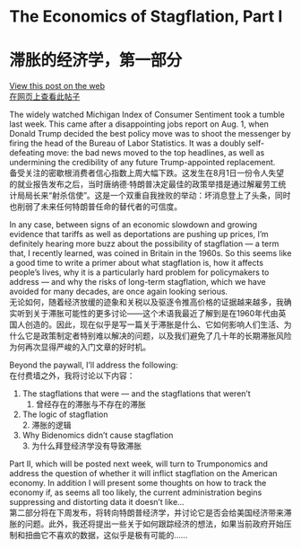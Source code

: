 # The Economics of Stagflation, Part I  
# 滞胀的经济学，第一部分  

[View this post on the web](https://paulkrugman.substack.com/p/the-economics-of-stagflation-part)  
[在网页上查看此帖子](https://paulkrugman.substack.com/p/the-economics-of-stagflation-part)  

The widely watched Michigan Index of Consumer Sentiment took a tumble last week. This came after a disappointing jobs report on Aug. 1, when Donald Trump decided the best policy move was to shoot the messenger by firing the head of the Bureau of Labor Statistics. It was a doubly self-defeating move: the bad news moved to the top headlines, as well as undermining the credibility of any future Trump-appointed replacement.  
备受关注的密歇根消费者信心指数上周大幅下跌。这发生在8月1日一份令人失望的就业报告发布之后，当时唐纳德·特朗普决定最佳的政策举措是通过解雇劳工统计局局长来“射杀信使”。这是一个双重自我挫败的举动：坏消息登上了头条，同时也削弱了未来任何特朗普任命的替代者的可信度。  

In any case, between signs of an economic slowdown and growing evidence that tariffs as well as deportations are pushing up prices, I’m definitely hearing more buzz about the possibility of stagflation — a term that, I recently learned, was coined in Britain in the 1960s. So this seems like a good time to write a primer about what stagflation is, how it affects people’s lives, why it is a particularly hard problem for policymakers to address — and why the risks of long-term stagflation, which we have avoided for many decades, are once again looking serious.  
无论如何，随着经济放缓的迹象和关税以及驱逐令推高价格的证据越来越多，我确实听到关于滞胀可能性的更多讨论——这个术语我最近了解到是在1960年代由英国人创造的。因此，现在似乎是写一篇关于滞胀是什么、它如何影响人们生活、为什么它是政策制定者特别难以解决的问题，以及我们避免了几十年的长期滞胀风险为何再次显得严峻的入门文章的好时机。  

Beyond the paywall, I’ll address the following:  
在付费墙之外，我将讨论以下内容：  

1. The stagflations that were — and the stagflations that weren’t  
   1. 曾经存在的滞胀与不存在的滞胀  
2. The logic of stagflation  
   2. 滞胀的逻辑  
3. Why Bidenomics didn’t cause stagflation  
   3. 为什么拜登经济学没有导致滞胀  

Part II, which will be posted next week, will turn to Trumponomics and address the question of whether it will inflict stagflation on the American economy. In addition I will present some thoughts on how to track the economy if, as seems all too likely, the current administration begins suppressing and distorting data it doesn’t like...  
第二部分将在下周发布，将转向特朗普经济学，并讨论它是否会给美国经济带来滞胀的问题。此外，我还将提出一些关于如何跟踪经济的想法，如果当前政府开始压制和扭曲它不喜欢的数据，这似乎是极有可能的……